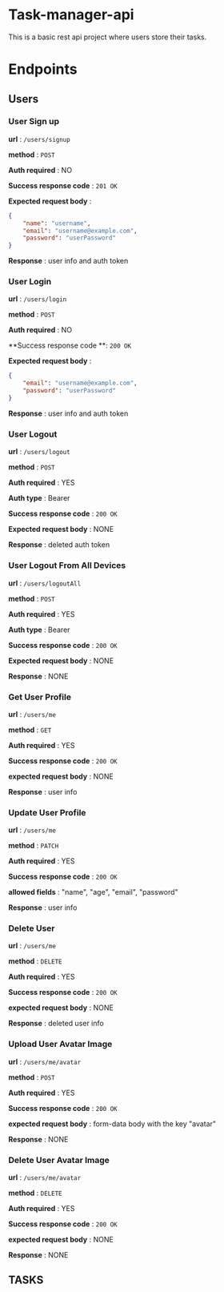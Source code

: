 # Task-manager-api

This is a basic rest api project where users store their tasks. 

# Endpoints

## Users

### User Sign up

**url** : `/users/signup`

**method** : `POST`

**Auth required** : NO

**Success response code** : `201 OK`

**Expected request body** :

```json
{
    "name": "username",
    "email": "username@example.com",
    "password": "userPassword"
}
```

**Response** : user info and auth token


### User Login

**url** : `/users/login`

**method** : `POST`

**Auth required** : NO

**Success response code **: `200 OK`

**Expected request body** :

```json
{
    "email": "username@example.com",
    "password": "userPassword"
}
```

**Response** : user info and auth token


### User Logout

**url** : `/users/logout`

**method** : `POST`

**Auth required** : YES

**Auth type** : Bearer

**Success response code** : `200 OK`

**Expected request body** : NONE

**Response** : deleted auth token


### User Logout From All Devices

**url** : `/users/logoutAll`

**method** : `POST`

**Auth required** : YES

**Auth type** : Bearer

**Success response code** : `200 OK`

**Expected request body** : NONE

**Response** : NONE


### Get User Profile

**url** : `/users/me`

**method** : `GET`

**Auth required** : YES

**Success response code** : `200 OK`

**expected request body** : NONE

**Response** : user info


### Update User Profile

**url** : `/users/me`

**method** : `PATCH`

**Auth required** : YES

**Success response code** : `200 OK`

**allowed fields** : "name", "age", "email", "password"

**Response** : user info


### Delete User

**url** : `/users/me`

**method** : `DELETE`

**Auth required** : YES

**Success response code** : `200 OK`

**expected request body** : NONE

**Response** : deleted user info


### Upload User Avatar Image

**url** : `/users/me/avatar`

**method** : `POST`

**Auth required** : YES

**Success response code** : `200 OK`

**expected request body** : form-data body with the key "avatar"

**Response** : NONE


### Delete User Avatar Image

**url** : `/users/me/avatar`

**method** : `DELETE`

**Auth required** : YES

**Success response code** : `200 OK`

**expected request body** : NONE

**Response** : NONE


## TASKS
